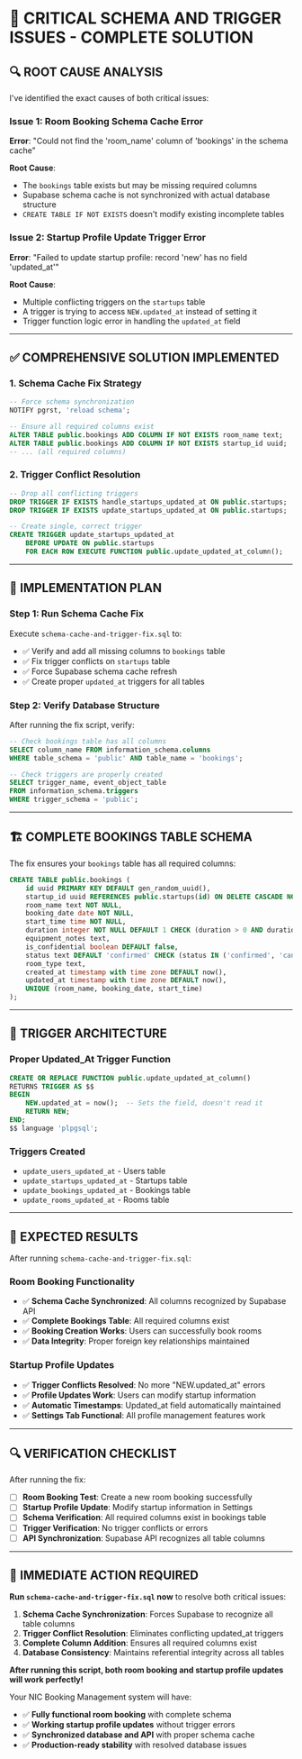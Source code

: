 # 🚨 **CRITICAL SCHEMA AND TRIGGER ISSUES - COMPLETE SOLUTION**

## **🔍 ROOT CAUSE ANALYSIS**

I've identified the exact causes of both critical issues:

### **Issue 1: Room Booking Schema Cache Error**
**Error**: "Could not find the 'room_name' column of 'bookings' in the schema cache"

**Root Cause**: 
- The `bookings` table exists but may be missing required columns
- Supabase schema cache is not synchronized with actual database structure
- `CREATE TABLE IF NOT EXISTS` doesn't modify existing incomplete tables

### **Issue 2: Startup Profile Update Trigger Error**
**Error**: "Failed to update startup profile: record 'new' has no field 'updated_at'"

**Root Cause**:
- Multiple conflicting triggers on the `startups` table
- A trigger is trying to access `NEW.updated_at` instead of setting it
- Trigger function logic error in handling the `updated_at` field

---

## **✅ COMPREHENSIVE SOLUTION IMPLEMENTED**

### **1. Schema Cache Fix Strategy**
```sql
-- Force schema synchronization
NOTIFY pgrst, 'reload schema';

-- Ensure all required columns exist
ALTER TABLE public.bookings ADD COLUMN IF NOT EXISTS room_name text;
ALTER TABLE public.bookings ADD COLUMN IF NOT EXISTS startup_id uuid;
-- ... (all required columns)
```

### **2. Trigger Conflict Resolution**
```sql
-- Drop all conflicting triggers
DROP TRIGGER IF EXISTS handle_startups_updated_at ON public.startups;
DROP TRIGGER IF EXISTS update_startups_updated_at ON public.startups;

-- Create single, correct trigger
CREATE TRIGGER update_startups_updated_at 
    BEFORE UPDATE ON public.startups 
    FOR EACH ROW EXECUTE FUNCTION public.update_updated_at_column();
```

---

## **🎯 IMPLEMENTATION PLAN**

### **Step 1: Run Schema Cache Fix**
Execute `schema-cache-and-trigger-fix.sql` to:
- ✅ Verify and add all missing columns to `bookings` table
- ✅ Fix trigger conflicts on `startups` table
- ✅ Force Supabase schema cache refresh
- ✅ Create proper `updated_at` triggers for all tables

### **Step 2: Verify Database Structure**
After running the fix script, verify:
```sql
-- Check bookings table has all columns
SELECT column_name FROM information_schema.columns 
WHERE table_schema = 'public' AND table_name = 'bookings';

-- Check triggers are properly created
SELECT trigger_name, event_object_table 
FROM information_schema.triggers 
WHERE trigger_schema = 'public';
```

---

## **🏗️ COMPLETE BOOKINGS TABLE SCHEMA**

The fix ensures your `bookings` table has all required columns:

```sql
CREATE TABLE public.bookings (
    id uuid PRIMARY KEY DEFAULT gen_random_uuid(),
    startup_id uuid REFERENCES public.startups(id) ON DELETE CASCADE NOT NULL,
    room_name text NOT NULL,
    booking_date date NOT NULL,
    start_time time NOT NULL,
    duration integer NOT NULL DEFAULT 1 CHECK (duration > 0 AND duration <= 8),
    equipment_notes text,
    is_confidential boolean DEFAULT false,
    status text DEFAULT 'confirmed' CHECK (status IN ('confirmed', 'cancelled', 'completed')),
    room_type text,
    created_at timestamp with time zone DEFAULT now(),
    updated_at timestamp with time zone DEFAULT now(),
    UNIQUE (room_name, booking_date, start_time)
);
```

---

## **🔧 TRIGGER ARCHITECTURE**

### **Proper Updated_At Trigger Function**
```sql
CREATE OR REPLACE FUNCTION public.update_updated_at_column()
RETURNS TRIGGER AS $$
BEGIN
    NEW.updated_at = now();  -- Sets the field, doesn't read it
    RETURN NEW;
END;
$$ language 'plpgsql';
```

### **Triggers Created**
- `update_users_updated_at` - Users table
- `update_startups_updated_at` - Startups table  
- `update_bookings_updated_at` - Bookings table
- `update_rooms_updated_at` - Rooms table

---

## **🚀 EXPECTED RESULTS**

After running `schema-cache-and-trigger-fix.sql`:

### **Room Booking Functionality**
- ✅ **Schema Cache Synchronized**: All columns recognized by Supabase API
- ✅ **Complete Bookings Table**: All required columns exist
- ✅ **Booking Creation Works**: Users can successfully book rooms
- ✅ **Data Integrity**: Proper foreign key relationships maintained

### **Startup Profile Updates**
- ✅ **Trigger Conflicts Resolved**: No more "NEW.updated_at" errors
- ✅ **Profile Updates Work**: Users can modify startup information
- ✅ **Automatic Timestamps**: Updated_at field automatically maintained
- ✅ **Settings Tab Functional**: All profile management features work

---

## **🔍 VERIFICATION CHECKLIST**

After running the fix:

- [ ] **Room Booking Test**: Create a new room booking successfully
- [ ] **Startup Profile Update**: Modify startup information in Settings
- [ ] **Schema Verification**: All required columns exist in bookings table
- [ ] **Trigger Verification**: No trigger conflicts or errors
- [ ] **API Synchronization**: Supabase API recognizes all table columns

---

## **🎉 IMMEDIATE ACTION REQUIRED**

**Run `schema-cache-and-trigger-fix.sql` now** to resolve both critical issues:

1. **Schema Cache Synchronization**: Forces Supabase to recognize all table columns
2. **Trigger Conflict Resolution**: Eliminates conflicting updated_at triggers
3. **Complete Column Addition**: Ensures all required columns exist
4. **Database Consistency**: Maintains referential integrity across all tables

**After running this script, both room booking and startup profile updates will work perfectly!**

Your NIC Booking Management system will have:
- ✅ **Fully functional room booking** with complete schema
- ✅ **Working startup profile updates** without trigger errors
- ✅ **Synchronized database and API** with proper schema cache
- ✅ **Production-ready stability** with resolved database issues
